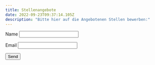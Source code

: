 ```yaml
---
title: Stellenangebote
date: 2022-09-23T09:37:14.105Z
description: "Bitte hier auf die Angebotenen Stellen bewerben:"
---
```

<!--StartFragment-->

<form name="contact" netlify> <p> <label>Name <input type="text" name="name" /></label> </p> <p> <label>Email <input type="email" name="email" /></label> </p> <p> <button type="submit">Send</button> </p> </form>

<!--EndFragment-->